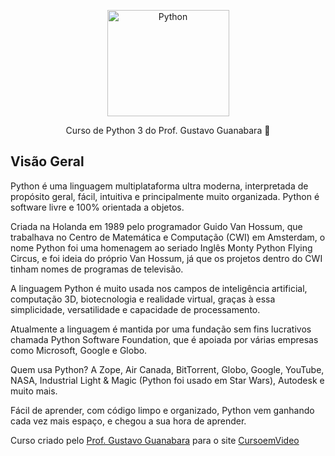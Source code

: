 <p align="center">
    <a href="https://www.youtube.com/playlist?list=PLHz_AreHm4dlKP6QQCekuIPky1CiwmdI6">
        <img src="https://www.svgrepo.com/show/376344/python.svg" height="170" width="195" alt="Python" />
    </a>
</p>

<p align="center">Curso de Python 3 do Prof. Gustavo Guanabara 🐍<p>

## Visão Geral

Python é uma linguagem multiplataforma ultra moderna, interpretada de propósito geral, fácil, intuitiva e principalmente muito organizada. Python é software livre e 100% orientada a objetos.

Criada na Holanda em 1989 pelo programador Guido Van Hossum, que trabalhava no Centro de Matemática e Computação (CWI) em Amsterdam, o nome Python foi uma homenagem ao seriado Inglês Monty Python Flying Circus, e foi ideia do próprio Van Hossum, já que os projetos dentro do CWI tinham nomes de programas de televisão.

A linguagem Python é muito usada nos campos de inteligência artificial, computação 3D, biotecnologia e realidade virtual, graças à essa simplicidade, versatilidade e capacidade de processamento.

Atualmente a linguagem é mantida por uma fundação sem fins lucrativos chamada Python Software Foundation, que é apoiada por várias empresas como Microsoft, Google e Globo.

Quem usa Python? A Zope, Air Canada, BitTorrent, Globo, Google, YouTube, NASA, Industrial Light & Magic (Python foi usado em Star Wars), Autodesk e muito mais. 

Fácil de aprender, com código limpo e organizado, Python vem ganhando cada vez mais espaço, e chegou a sua hora de aprender.

Curso criado pelo <a href="https://www.instagram.com/gustavoguanabara/">Prof. Gustavo Guanabara</a> para o site <a href="CursoemVideo.com">CursoemVideo</a>
